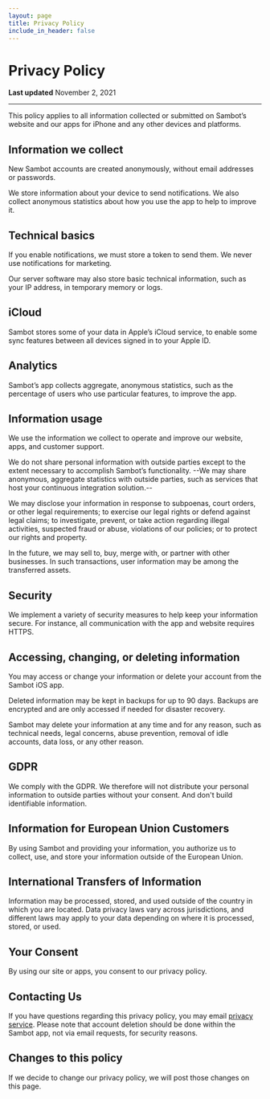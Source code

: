 ```yaml
---
layout: page
title: Privacy Policy
include_in_header: false
---
```


# Privacy Policy
**Last updated** November 2, 2021

---

This policy applies to all information collected or submitted on Sambot’s website and our apps for iPhone and any other devices and platforms.

## Information we collect

New Sambot accounts are created anonymously, without email addresses or passwords.

We store information about your device to send notifications. We also collect anonymous statistics about how you use the app to help to improve it.

## Technical basics

If you enable notifications, we must store a token to send them. We never use notifications for marketing.

Our server software may also store basic technical information, such as your IP address, in temporary memory or logs.

## iCloud

Sambot stores some of your data in Apple’s iCloud service, to enable some sync features between all devices signed in to your Apple ID.

## Analytics

Sambot’s app collects aggregate, anonymous statistics, such as the percentage of users who use particular features, to improve the app.

## Information usage

We use the information we collect to operate and improve our website, apps, and customer support.

We do not share personal information with outside parties except to the extent necessary to accomplish Sambot’s functionality. --We may share anonymous, aggregate statistics with outside parties, such as services that host your continuous integration solution.--

We may disclose your information in response to subpoenas, court orders, or other legal requirements; to exercise our legal rights or defend against legal claims; to investigate, prevent, or take action regarding illegal activities, suspected fraud or abuse, violations of our policies; or to protect our rights and property.

In the future, we may sell to, buy, merge with, or partner with other businesses. In such transactions, user information may be among the transferred assets.

## Security

We implement a variety of security measures to help keep your information secure. For instance, all communication with the app and website requires HTTPS.

## Accessing, changing, or deleting information

You may access or change your information or delete your account from the Sambot iOS app.

Deleted information may be kept in backups for up to 90 days. Backups are encrypted and are only accessed if needed for disaster recovery.

Sambot may delete your information at any time and for any reason, such as technical needs, legal concerns, abuse prevention, removal of idle accounts, data loss, or any other reason.

## GDPR

We comply with the GDPR. We therefore will not distribute your personal information to outside parties without your consent.
And don't build identifiable information.

## Information for European Union Customers

By using Sambot and providing your information, you authorize us to collect, use, and store your information outside of the European Union.

## International Transfers of Information

Information may be processed, stored, and used outside of the country in which you are located. Data privacy laws vary across jurisdictions, and different laws may apply to your data depending on where it is processed, stored, or used.

## Your Consent

By using our site or apps, you consent to our privacy policy.

## Contacting Us

If you have questions regarding this privacy policy, you may email [privacy service](mailto:privacy@sambot.app). Please note that account deletion should be done within the Sambot app, not via email requests, for security reasons.

## Changes to this policy

If we decide to change our privacy policy, we will post those changes on this page.
